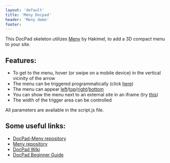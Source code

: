 ```yaml
---
layout: 'default'
title: 'Meny Docpad'
header: 'Meny demo'
footer:
---
```


This DocPad skeleton utilizes [Meny](https://github.com/hakimel/Meny) by Hakimel, 
to add a 3D compact menu to your site.

## Features:

- To get to the menu, hover (or swipe on a mobile device) in the vertical vicinity of the arrow
- The menu can be triggered programmatically (click <a href="#" id="open">here</a>)  
- The menu can appear [left](?p=left)/[top](?p=top)/[right](?p=right)/[bottom](?p=bottom)
- You can show the menu next to an external site in an iframe (try [this](?u=http://www.TravelingTechGuy.com))
- The width of the trigger area can be controlled

All parameters are available in the script.js file.



## Some useful links:

- [DocPad-Meny repository](https://github.com/TravelingTechGuy/Meny.docpad)
- [Meny repository](https://github.com/hakimel/Meny)
- [DocPad Wiki](https://github.com/bevry/docpad/wiki)
- [DocPad Beginner Guide](https://github.com/bevry/docpad/wiki/Beginner-Guide)